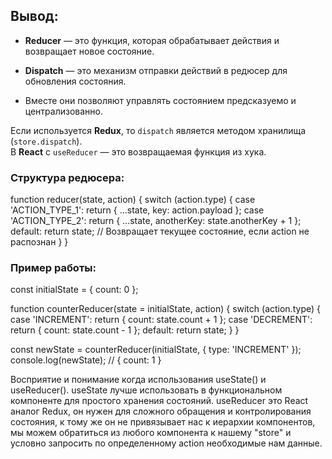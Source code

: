 
## **Вывод:**

- **Reducer** — это функция, которая обрабатывает действия и возвращает новое состояние.
    
- **Dispatch** — это механизм отправки действий в редюсер для обновления состояния.
    
- Вместе они позволяют управлять состоянием предсказуемо и централизованно.
    

Если используется **Redux**, то `dispatch` является методом хранилища (`store.dispatch`).  
В **React** с `useReducer` — это возвращаемая функция из хука.

### **Структура редюсера:**

function reducer(state, action) {
  switch (action.type) {
    case 'ACTION_TYPE_1':
      return { ...state, key: action.payload };
    case 'ACTION_TYPE_2':
      return { ...state, anotherKey: state.anotherKey + 1 };
    default:
      return state; // Возвращает текущее состояние, если action не распознан
  }
}
### **Пример работы:**
const initialState = { count: 0 };

function counterReducer(state = initialState, action) {
  switch (action.type) {
    case 'INCREMENT':
      return { count: state.count + 1 };
    case 'DECREMENT':
      return { count: state.count - 1 };
    default:
      return state;
  }
}

const newState = counterReducer(initialState, { type: 'INCREMENT' });
console.log(newState); // { count: 1 }

Восприятие и понимание когда использования useState() и useReducer().
useState лучше использовать в функциональном компоненте для простого хранения состояний. useReducer это React аналог Redux, он нужен для сложного обращения и контролирования состояния, к тому же он не привязывает нас к иерархии компонентов, мы можем обратиться из любого компонента к нашему "store" и условно запросить по определенному action необходимые нам данные.
